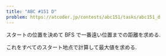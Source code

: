 ```yaml
---
title: "ABC #151 D"
problem: https://atcoder.jp/contests/abc151/tasks/abc151_d
---
```

スタートの位置を決めて BFS で一番遠い位置までの距離を求める.

これをすべてのスタート地点で計算して最大値を求める.
